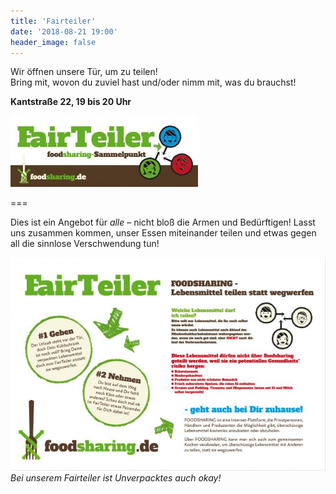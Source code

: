 ```yaml
---
title: 'Fairteiler'
date: '2018-08-21 19:00'
header_image: false
---
```


Wir öffnen unsere Tür, um zu teilen! <br>
Bring mit, wovon du zuviel hast und/oder nimm mit, was du brauchst!

**Kantstraße 22, 19 bis 20 Uhr**

![](fairteiler_small.jpg)

===

Dies ist ein Angebot für _alle_ – nicht bloß die Armen und Bedürftigen! Lasst uns zusammen kommen, unser Essen miteinander teilen und etwas gegen all die sinnlose Verschwendung tun!

![](fairteiler_info.jpg)<br>
_Bei unserem Fairteiler ist Unverpacktes auch okay!_

